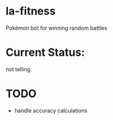 # la-fitness
Pokémon bot for winning random battles

# Current Status: 
not telling.

# TODO
- handle accuracy calculations
